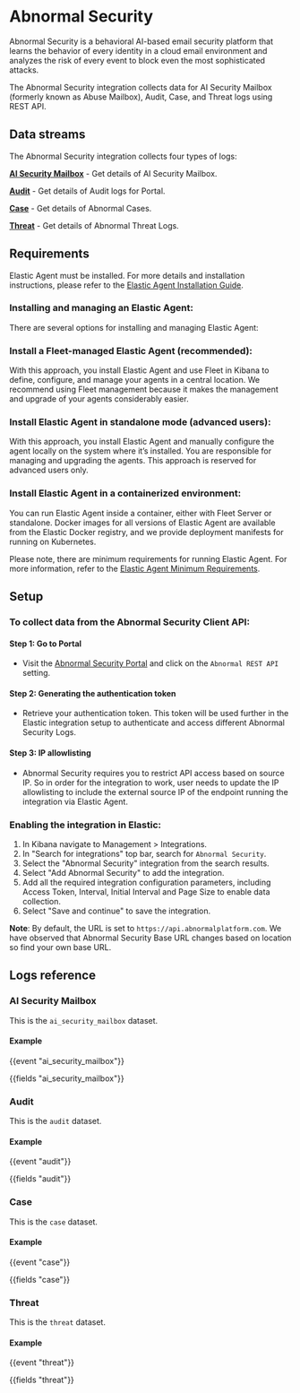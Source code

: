 # Abnormal Security

Abnormal Security is a behavioral AI-based email security platform that learns the behavior of every identity in a cloud email environment and analyzes the risk of every event to block even the most sophisticated attacks.

The Abnormal Security integration collects data for AI Security Mailbox (formerly known as Abuse Mailbox), Audit, Case, and Threat logs using REST API.

## Data streams

The Abnormal Security integration collects four types of logs:

**[AI Security Mailbox](https://app.swaggerhub.com/apis-docs/abnormal-security/abx/1.4.3#/AI%20Security%20Mailbox%20(formerly%20known%20as%20Abuse%20Mailbox))** - Get details of AI Security Mailbox.

**[Audit](https://app.swaggerhub.com/apis-docs/abnormal-security/abx/1.4.3#/Audit%20Logs)** - Get details of Audit logs for Portal.

**[Case](https://app.swaggerhub.com/apis-docs/abnormal-security/abx/1.4.3#/Cases)** - Get details of Abnormal Cases.

**[Threat](https://app.swaggerhub.com/apis-docs/abnormal-security/abx/1.4.3#/Threats)** - Get details of Abnormal Threat Logs.

## Requirements

Elastic Agent must be installed. For more details and installation instructions, please refer to the [Elastic Agent Installation Guide](https://www.elastic.co/guide/en/fleet/current/elastic-agent-installation.html).

### Installing and managing an Elastic Agent:

There are several options for installing and managing Elastic Agent:

### Install a Fleet-managed Elastic Agent (recommended):

With this approach, you install Elastic Agent and use Fleet in Kibana to define, configure, and manage your agents in a central location. We recommend using Fleet management because it makes the management and upgrade of your agents considerably easier.

### Install Elastic Agent in standalone mode (advanced users):

With this approach, you install Elastic Agent and manually configure the agent locally on the system where it’s installed. You are responsible for managing and upgrading the agents. This approach is reserved for advanced users only.

### Install Elastic Agent in a containerized environment:

You can run Elastic Agent inside a container, either with Fleet Server or standalone. Docker images for all versions of Elastic Agent are available from the Elastic Docker registry, and we provide deployment manifests for running on Kubernetes.

Please note, there are minimum requirements for running Elastic Agent. For more information, refer to the  [Elastic Agent Minimum Requirements](https://www.elastic.co/guide/en/fleet/current/elastic-agent-installation.html#elastic-agent-installation-minimum-requirements).

## Setup

### To collect data from the Abnormal Security Client API:

#### Step 1: Go to Portal
* Visit the [Abnormal Security Portal](https://portal.abnormalsecurity.com/home/settings/integrations) and click on the `Abnormal REST API` setting.

#### Step 2: Generating the authentication token
* Retrieve your authentication token. This token will be used further in the Elastic integration setup to authenticate and access different Abnormal Security Logs.

#### Step 3: IP allowlisting
* Abnormal Security requires you to restrict API access based on source IP. So in order for the integration to work, user needs to update the IP allowlisting to include the external source IP of the endpoint running the integration via Elastic Agent.

### Enabling the integration in Elastic:

1. In Kibana navigate to Management > Integrations.
2. In "Search for integrations" top bar, search for `Abnormal Security`.
3. Select the "Abnormal Security" integration from the search results.
4. Select "Add Abnormal Security" to add the integration.
5. Add all the required integration configuration parameters, including Access Token, Interval, Initial Interval and Page Size to enable data collection.
6. Select "Save and continue" to save the integration.

**Note**: By default, the URL is set to `https://api.abnormalplatform.com`. We have observed that Abnormal Security Base URL changes based on location so find your own base URL.

## Logs reference

### AI Security Mailbox

This is the `ai_security_mailbox` dataset.

#### Example

{{event "ai_security_mailbox"}}

{{fields "ai_security_mailbox"}}

### Audit

This is the `audit` dataset.

#### Example

{{event "audit"}}

{{fields "audit"}}

### Case

This is the `case` dataset.

#### Example

{{event "case"}}

{{fields "case"}}

### Threat

This is the `threat` dataset.

#### Example

{{event "threat"}}

{{fields "threat"}}
